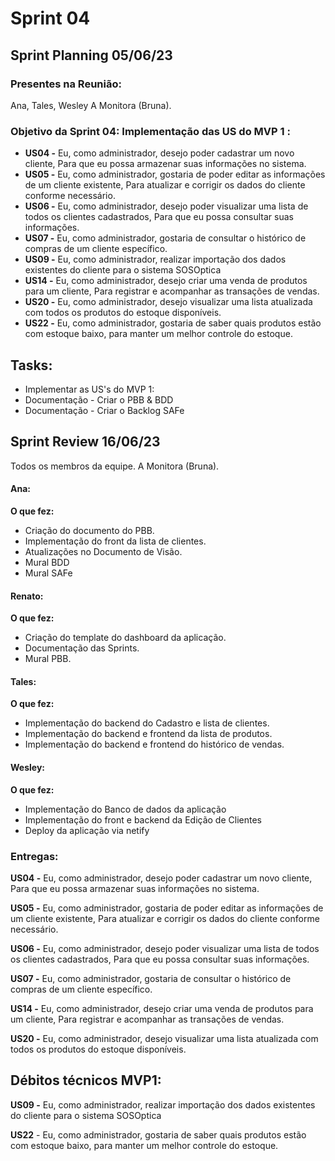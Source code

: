 # Sprint 04

## Sprint Planning 05/06/23

### Presentes na Reunião:

Ana, Tales, Wesley
A Monitora (Bruna).

### Objetivo da Sprint 04: Implementação das US do MVP 1 :

- **US04 -** Eu, como administrador, desejo poder cadastrar um novo cliente, Para que eu possa armazenar suas informações no sistema.
- **US05 -** Eu, como administrador, gostaria de poder editar as informações de um cliente existente, Para atualizar e corrigir os dados do cliente conforme necessário.
- **US06 -** Eu, como administrador, desejo poder visualizar uma lista de todos os clientes cadastrados, Para que eu possa consultar suas informações.
- **US07 -** Eu, como administrador, gostaria de consultar o histórico de compras de um cliente específico.
- **US09 -** Eu, como administrador, realizar importação dos dados existentes do cliente para o sistema SOSOptica
- **US14 -** Eu, como administrador, desejo criar uma venda de produtos para um cliente, Para registrar e acompanhar as transações de vendas.
- **US20 -** Eu, como administrador, desejo visualizar uma lista atualizada com todos os produtos do estoque disponíveis.
- **US22 -** Eu, como administrador, gostaria de saber quais produtos estão com estoque baixo, para manter um melhor controle do estoque.

## Tasks:

- Implementar as US's do MVP 1:
- Documentação - Criar o PBB & BDD
- Documentação - Criar o Backlog SAFe

## Sprint Review 16/06/23

Todos os membros da equipe.
A Monitora (Bruna).

#### Ana:

**O que fez:**

- Criação do documento do PBB.
- Implementação do front da lista de clientes.
- Atualizações no Documento de Visão.
- Mural BDD
- Mural SAFe

#### Renato:

**O que fez:**

- Criação do template do dashboard da aplicação.
- Documentação das Sprints.
- Mural PBB.

#### Tales:

**O que fez:**

- Implementação do backend do Cadastro e lista de clientes.
- Implementação do backend e frontend da lista de produtos.
- Implementação do backend e frontend do histórico de vendas.

#### Wesley:

**O que fez:**

- Implementação do Banco de dados da aplicação
- Implementação do front e backend da Edição de Clientes
- Deploy da aplicação via netify

### Entregas:

**US04 -** Eu, como administrador, desejo poder cadastrar um novo cliente, Para que eu possa armazenar suas informações no sistema.

**US05 -** Eu, como administrador, gostaria de poder editar as informações de um cliente existente, Para atualizar e corrigir os dados do cliente conforme necessário.

**US06 -** Eu, como administrador, desejo poder visualizar uma lista de todos os clientes cadastrados, Para que eu possa consultar suas informações.

**US07 -** Eu, como administrador, gostaria de consultar o histórico de compras de um cliente específico.

**US14 -** Eu, como administrador, desejo criar uma venda de produtos para um cliente, Para registrar e acompanhar as transações de vendas.

**US20 -** Eu, como administrador, desejo visualizar uma lista atualizada com todos os produtos do estoque disponíveis.

## Débitos técnicos MVP1:

**US09 -** Eu, como administrador, realizar importação dos dados existentes do cliente para o sistema SOSOptica

**US22** - Eu, como administrador, gostaria de saber quais produtos estão com estoque baixo, para manter um melhor controle do estoque.
